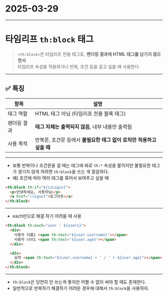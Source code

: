 # 2025-03-29
---

# 타임리프 `th:block` 태그

> `<th:block>`은 타임리프 전용 태그로, **렌더링 결과에 HTML 태그를 남기지 않으면서**  
타임리프 속성을 적용하거나 반복, 조건 등을 걸고 싶을 때 사용한다.

---

## ✅ 특징

| 항목           | 설명                                                                 |
|----------------|----------------------------------------------------------------------|
| 태그 역할      | HTML 태그 아님 (타임리프 전용 블록 태그)                             |
| 렌더링 결과    | **태그 자체는 출력되지 않음**, 내부 내용만 출력됨                    |
| 사용 목적      | 반복문, 조건문 등에서 **불필요한 태그 없이 로직만 적용하고 싶을 때** |

---

- 보통 반복이나 조건문을 걸 때는 태그에 바로 `th:*` 속성을 붙이지만 불필요한 태그가 생기지 않게 하려면 `th:block`을 쓰는 게 깔끔하다.
- 예) 조건에 따라 여러 태그를 묶어서 보여주고 싶을 때 
```html
<th:block th:if="${isLogin}">
  <p>안녕하세요, 사용자님</p>
  <a href="/logout">로그아웃</a>
</th:block>
```

---
- each만으로 해결 하기 어려울 때 사용
```html
<th:block th:each="user : ${users}">
  <div>
    사용자 이름1 <span th:text="${user.username}"></span>
    사용자 나이1 <span th:text="${user.age}"></span>
  </div>

  <div>
    요약 <span th:text="${user.username} + ' / ' + ${user.age}"></span>
  </div>
</th:block>
```

---
- `th:block`은 당연히 안 쓰는게 좋지만 어쩔 수 없이 써야 할 때도 존재한다.
- 일반적으로 반복하기 해결하기 어려운 경우에 대해서 `th:block`을 사용하자.